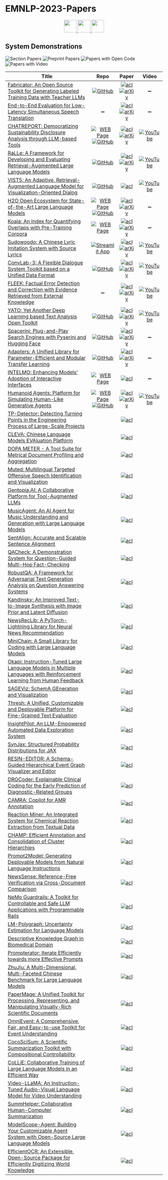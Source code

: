 # EMNLP-2023-Papers

<div align="center">
    <a href="https://github.com/DmitryRyumin/EMNLP-2023-Papers/blob/main/sections/tutorial-abstracts.md">
        <img src="https://cdn.jsdelivr.net/gh/DmitryRyumin/NewEraAI-Papers@main/images/left.svg" width="40" alt="" />
    </a>
    <a href="https://github.com/DmitryRyumin/EMNLP-2023-Papers/">
        <img src="https://cdn.jsdelivr.net/gh/DmitryRyumin/NewEraAI-Papers@main/images/home.svg" width="40" alt="" />
    </a>
    <a href="https://github.com/DmitryRyumin/EMNLP-2023-Papers/blob/main/sections/industry-track.md">
        <img src="https://cdn.jsdelivr.net/gh/DmitryRyumin/NewEraAI-Papers@main/images/right.svg" width="40" alt="" />
    </a>
</div>

## System Demonstrations

![Section Papers](https://img.shields.io/badge/Section%20Papers-soon-42BA16) ![Preprint Papers](https://img.shields.io/badge/Preprint%20Papers-soon-b31b1b) ![Papers with Open Code](https://img.shields.io/badge/Papers%20with%20Open%20Code-soon-1D7FBF) ![Papers with Video](https://img.shields.io/badge/Papers%20with%20Video-soon-FF0000)

| **Title** | **Repo** | **Paper** | **Video** |
|-----------|:--------:|:---------:|:---------:|
| [Fabricator: An Open Source Toolkit for Generating Labeled Training Data with Teacher LLMs](https://aclanthology.org/2023.emnlp-demo.1) | [![GitHub](https://img.shields.io/github/stars/flairNLP/fabricator)](https://github.com/flairNLP/fabricator) | [![acl](https://img.shields.io/badge/pdf-acl-CBCBCC.svg)](https://aclanthology.org/2023.emnlp-demo.1.pdf) <br /> [![arXiv](https://img.shields.io/badge/arXiv-2309.09582-b31b1b.svg)](http://arxiv.org/abs/2309.09582) | :heavy_minus_sign: |
| [End-to-End Evaluation for Low-Latency Simultaneous Speech Translation](https://aclanthology.org/2023.emnlp-demo.2) | :heavy_minus_sign: | [![acl](https://img.shields.io/badge/pdf-acl-CBCBCC.svg)](https://aclanthology.org/2023.emnlp-demo.2.pdf) <br /> [![arXiv](https://img.shields.io/badge/arXiv-2308.03415-b31b1b.svg)](http://arxiv.org/abs/2308.03415) | :heavy_minus_sign: |
| [CHATREPORT: Democratizing Sustainability Disclosure Analysis through LLM-based Tools](https://aclanthology.org/2023.emnlp-demo.3) | [![WEB Page](https://img.shields.io/badge/WEB-Page-159957.svg)](https://reports.chatclimate.ai/) <br /> [![GitHub](https://img.shields.io/github/stars/EdisonNi-hku/chatreport)](https://github.com/EdisonNi-hku/chatreport) | [![acl](https://img.shields.io/badge/pdf-acl-CBCBCC.svg)](https://aclanthology.org/2023.emnlp-demo.3.pdf) <br /> [![arXiv](https://img.shields.io/badge/arXiv-2307.15770-b31b1b.svg)](http://arxiv.org/abs/2307.15770) | [![YouTube](https://img.shields.io/badge/YouTube-%23FF0000.svg?style=for-the-badge&logo=YouTube&logoColor=white)](https://www.youtube.com/watch?v=Q5AzaKzPE4M) |
| [RaLLe: A Framework for Developing and Evaluating Retrieval-Augmented Large Language Models](https://aclanthology.org/2023.emnlp-demo.4) | [![GitHub](https://img.shields.io/github/stars/yhoshi3/RaLLe)](https://github.com/yhoshi3/RaLLe) | [![acl](https://img.shields.io/badge/pdf-acl-CBCBCC.svg)](https://aclanthology.org/2023.emnlp-demo.4.pdf) <br /> [![arXiv](https://img.shields.io/badge/arXiv-2308.10633-b31b1b.svg)](http://arxiv.org/abs/2308.10633) | [![YouTube](https://img.shields.io/badge/YouTube-%23FF0000.svg?style=for-the-badge&logo=YouTube&logoColor=white)](https://www.youtube.com/watch?v=JYbm75qnfTg) |
| [VIST5: An Adaptive, Retrieval-Augmented Language Model for Visualization-Oriented Dialog](https://aclanthology.org/2023.emnlp-demo.5) | [![GitHub](https://img.shields.io/github/stars/clause-bielefeld/VIST5)](https://github.com/clause-bielefeld/VIST5) | [![acl](https://img.shields.io/badge/pdf-acl-CBCBCC.svg)](https://aclanthology.org/2023.emnlp-demo.5.pdf) | [![YouTube](https://img.shields.io/badge/YouTube-%23FF0000.svg?style=for-the-badge&logo=YouTube&logoColor=white)](https://www.youtube.com/watch?v=bsgaV7hjlGs) |
| [H2O Open Ecosystem for State-of-the-Art Large Language Models](https://aclanthology.org/2023.emnlp-demo.6) | [![WEB Page](https://img.shields.io/badge/WEB-Page-159957.svg)](https://gpt.h2o.ai/) <br /> [![GitHub](https://img.shields.io/github/stars/h2oai/h2ogpt)](https://github.com/h2oai/h2ogpt) | [![acl](https://img.shields.io/badge/pdf-acl-CBCBCC.svg)](https://aclanthology.org/2023.emnlp-demo.6.pdf) <br /> [![arXiv](https://img.shields.io/badge/arXiv-2310.13012-b31b1b.svg)](http://arxiv.org/abs/2310.13012) | :heavy_minus_sign: |
| [Koala: An Index for Quantifying Overlaps with Pre-Training Corpora](https://aclanthology.org/2023.emnlp-demo.7) | [![WEB Page](https://img.shields.io/badge/WEB-Page-159957.svg)](https://koala-index.erc.monash.edu/) | [![acl](https://img.shields.io/badge/pdf-acl-CBCBCC.svg)](https://aclanthology.org/2023.emnlp-demo.7.pdf) <br /> [![arXiv](https://img.shields.io/badge/arXiv-2303.14770-b31b1b.svg)](http://arxiv.org/abs/2303.14770) | :heavy_minus_sign: |
| [Sudowoodo: A Chinese Lyric Imitation System with Source Lyrics](https://aclanthology.org/2023.emnlp-demo.8) | [![Streamlit App](https://static.streamlit.io/badges/streamlit_badge_black_white.svg)](https://sudowoodo.apps-hp.danlu.netease.com/) | [![acl](https://img.shields.io/badge/pdf-acl-CBCBCC.svg)](https://aclanthology.org/2023.emnlp-demo.8.pdf) <br /> [![arXiv](https://img.shields.io/badge/arXiv-2308.04665-b31b1b.svg)](http://arxiv.org/abs/2308.04665) | [![YouTube](https://img.shields.io/badge/YouTube-%23FF0000.svg?style=for-the-badge&logo=YouTube&logoColor=white)](https://www.youtube.com/watch?v=u5BBT_j1L5M) |
| [ConvLab-3: A Flexible Dialogue System Toolkit based on a Unified Data Format](https://aclanthology.org/2023.emnlp-demo.9) | [![GitHub](https://img.shields.io/github/stars/ConvLab/ConvLab-3)](https://github.com/ConvLab/ConvLab-3) | [![acl](https://img.shields.io/badge/pdf-acl-CBCBCC.svg)](https://aclanthology.org/2023.emnlp-demo.9.pdf) <br /> [![arXiv](https://img.shields.io/badge/arXiv-2211.17148-b31b1b.svg)](http://arxiv.org/abs/2211.17148) | [![YouTube](https://img.shields.io/badge/YouTube-%23FF0000.svg?style=for-the-badge&logo=YouTube&logoColor=white)](https://www.youtube.com/watch?v=t6HVTJCeGLo) |
| [FLEEK: Factual Error Detection and Correction with Evidence Retrieved from External Knowledge](https://aclanthology.org/2023.emnlp-demo.10) | :heavy_minus_sign: | [![acl](https://img.shields.io/badge/pdf-acl-CBCBCC.svg)](https://aclanthology.org/2023.emnlp-demo.10.pdf) <br /> [![arXiv](https://img.shields.io/badge/arXiv-2310.17119-b31b1b.svg)](http://arxiv.org/abs/2310.17119) | [![YouTube](https://img.shields.io/badge/YouTube-%23FF0000.svg?style=for-the-badge&logo=YouTube&logoColor=white)](https://www.youtube.com/watch?v=NapJFUlkPdQ) |
| [YATO: Yet Another Deep Learning based Text Analysis Open Toolkit](https://aclanthology.org/2023.emnlp-demo.11) | [![GitHub](https://img.shields.io/github/stars/jiesutd/YATO)](https://github.com/jiesutd/YATO) | [![acl](https://img.shields.io/badge/pdf-acl-CBCBCC.svg)](https://aclanthology.org/2023.emnlp-demo.11.pdf) <br /> [![arXiv](https://img.shields.io/badge/arXiv-2209.13877-b31b1b.svg)](http://arxiv.org/abs/2209.13877) | [![YouTube](https://img.shields.io/badge/YouTube-%23FF0000.svg?style=for-the-badge&logo=YouTube&logoColor=white)](https://www.youtube.com/playlist?list=PLJ0mhzMcRuDUlTkzBfAftOqiJRxYTTjXH) |
| [Spacerini: Plug-and-Play Search Engines with Pyserini and Hugging Face](https://aclanthology.org/2023.emnlp-demo.12) | [![GitHub](https://img.shields.io/github/stars/castorini/hf-spacerini)](https://github.com/castorini/hf-spacerini) | [![acl](https://img.shields.io/badge/pdf-acl-CBCBCC.svg)](https://aclanthology.org/2023.emnlp-demo.12.pdf) <br /> [![arXiv](https://img.shields.io/badge/arXiv-2302.14534-b31b1b.svg)](http://arxiv.org/abs/2302.14534) | :heavy_minus_sign: |
| [Adapters: A Unified Library for Parameter-Efficient and Modular Transfer Learning](https://aclanthology.org/2023.emnlp-demo.13) | [![GitHub](https://img.shields.io/github/stars/adapter-hub/adapters)](https://github.com/adapter-hub/adapters) | [![acl](https://img.shields.io/badge/pdf-acl-CBCBCC.svg)](https://aclanthology.org/2023.emnlp-demo.13.pdf) <br /> [![arXiv](https://img.shields.io/badge/arXiv-2311.11077-b31b1b.svg)](http://arxiv.org/abs/2311.11077) | :heavy_minus_sign: |
| [INTELMO: Enhancing Models' Adoption of Interactive Interfaces](https://aclanthology.org/2023.emnlp-demo.14) | [![WEB Page](https://img.shields.io/badge/WEB-Page-159957.svg)](https://intelmo.vercel.app/) | [![acl](https://img.shields.io/badge/pdf-acl-CBCBCC.svg)](https://aclanthology.org/2023.emnlp-demo.14.pdf) | :heavy_minus_sign: |
| [Humanoid Agents: Platform for Simulating Human-Like Generative Agents](https://aclanthology.org/2023.emnlp-demo.15) | [![WEB Page](https://img.shields.io/badge/WEB-Page-159957.svg)](https://www.humanoidagents.com/) <br /> [![GitHub](https://img.shields.io/github/stars/HumanoidAgents/HumanoidAgents)](https://github.com/HumanoidAgents/HumanoidAgents) | [![acl](https://img.shields.io/badge/pdf-acl-CBCBCC.svg)](https://aclanthology.org/2023.emnlp-demo.15.pdf) <br /> [![arXiv](https://img.shields.io/badge/arXiv-2310.05418-b31b1b.svg)](http://arxiv.org/abs/2310.05418) | [![YouTube](https://img.shields.io/badge/YouTube-%23FF0000.svg?style=for-the-badge&logo=YouTube&logoColor=white)](https://www.youtube.com/watch?v=vQkOf-zS2Y0) |
| [TP-Detector: Detecting Turning Points in the Engineering Process of Large-Scale Projects](https://aclanthology.org/2023.emnlp-demo.16) |  | [![acl](https://img.shields.io/badge/pdf-acl-CBCBCC.svg)](https://aclanthology.org/2023.emnlp-demo.16.pdf) |  |
| [CLEVA: Chinese Language Models EVAluation Platform](https://aclanthology.org/2023.emnlp-demo.17) |  | [![acl](https://img.shields.io/badge/pdf-acl-CBCBCC.svg)](https://aclanthology.org/2023.emnlp-demo.17.pdf) |  |
| [DOPA METER - A Tool Suite for Metrical Document Profiling and Aggregation](https://aclanthology.org/2023.emnlp-demo.18) |  | [![acl](https://img.shields.io/badge/pdf-acl-CBCBCC.svg)](https://aclanthology.org/2023.emnlp-demo.18.pdf) |  |
| [Muted: Multilingual Targeted Offensive Speech Identification and Visualization](https://aclanthology.org/2023.emnlp-demo.19) |  | [![acl](https://img.shields.io/badge/pdf-acl-CBCBCC.svg)](https://aclanthology.org/2023.emnlp-demo.19.pdf) |  |
| [Gentopia.AI: A Collaborative Platform for Tool-Augmented LLMs](https://aclanthology.org/2023.emnlp-demo.20) |  | [![acl](https://img.shields.io/badge/pdf-acl-CBCBCC.svg)](https://aclanthology.org/2023.emnlp-demo.20.pdf) |  |
| [MusicAgent: An AI Agent for Music Understanding and Generation with Large Language Models](https://aclanthology.org/2023.emnlp-demo.21) |  | [![acl](https://img.shields.io/badge/pdf-acl-CBCBCC.svg)](https://aclanthology.org/2023.emnlp-demo.21.pdf) |  |
| [SentAlign: Accurate and Scalable Sentence Alignment](https://aclanthology.org/2023.emnlp-demo.22) |  | [![acl](https://img.shields.io/badge/pdf-acl-CBCBCC.svg)](https://aclanthology.org/2023.emnlp-demo.22.pdf) |  |
| [QACheck: A Demonstration System for Question-Guided Multi-Hop Fact-Checking](https://aclanthology.org/2023.emnlp-demo.23) |  | [![acl](https://img.shields.io/badge/pdf-acl-CBCBCC.svg)](https://aclanthology.org/2023.emnlp-demo.23.pdf) |  |
| [RobustQA: A Framework for Adversarial Text Generation Analysis on Question Answering Systems](https://aclanthology.org/2023.emnlp-demo.24) |  | [![acl](https://img.shields.io/badge/pdf-acl-CBCBCC.svg)](https://aclanthology.org/2023.emnlp-demo.24.pdf) |  |
| [Kandinsky: An Improved Text-to-Image Synthesis with Image Prior and Latent Diffusion](https://aclanthology.org/2023.emnlp-demo.25) |  | [![acl](https://img.shields.io/badge/pdf-acl-CBCBCC.svg)](https://aclanthology.org/2023.emnlp-demo.25.pdf) |  |
| [NewsRecLib: A PyTorch-Lightning Library for Neural News Recommendation](https://aclanthology.org/2023.emnlp-demo.26) |  | [![acl](https://img.shields.io/badge/pdf-acl-CBCBCC.svg)](https://aclanthology.org/2023.emnlp-demo.26.pdf) |  |
| [MiniChain: A Small Library for Coding with Large Language Models](https://aclanthology.org/2023.emnlp-demo.27) |  | [![acl](https://img.shields.io/badge/pdf-acl-CBCBCC.svg)](https://aclanthology.org/2023.emnlp-demo.27.pdf) |  |
| [Okapi: Instruction-Tuned Large Language Models in Multiple Languages with Reinforcement Learning from Human Feedback](https://aclanthology.org/2023.emnlp-demo.28) |  | [![acl](https://img.shields.io/badge/pdf-acl-CBCBCC.svg)](https://aclanthology.org/2023.emnlp-demo.28.pdf) |  |
| [SAGEViz: SchemA GEneration and Visualization](https://aclanthology.org/2023.emnlp-demo.29) |  | [![acl](https://img.shields.io/badge/pdf-acl-CBCBCC.svg)](https://aclanthology.org/2023.emnlp-demo.29.pdf) |  |
| [Thresh: A Unified, Customizable and Deployable Platform for Fine-Grained Text Evaluation](https://aclanthology.org/2023.emnlp-demo.30) |  | [![acl](https://img.shields.io/badge/pdf-acl-CBCBCC.svg)](https://aclanthology.org/2023.emnlp-demo.30.pdf) |  |
| [InsightPilot: An LLM-Empowered Automated Data Exploration System](https://aclanthology.org/2023.emnlp-demo.31) |  | [![acl](https://img.shields.io/badge/pdf-acl-CBCBCC.svg)](https://aclanthology.org/2023.emnlp-demo.31.pdf) |  |
| [SynJax: Structured Probability Distributions for JAX](https://aclanthology.org/2023.emnlp-demo.32) |  | [![acl](https://img.shields.io/badge/pdf-acl-CBCBCC.svg)](https://aclanthology.org/2023.emnlp-demo.32.pdf) |  |
| [RESIN-EDITOR: A Schema-Guided Hierarchical Event Graph Visualizer and Editor](https://aclanthology.org/2023.emnlp-demo.33) |  | [![acl](https://img.shields.io/badge/pdf-acl-CBCBCC.svg)](https://aclanthology.org/2023.emnlp-demo.33.pdf) |  |
| [DRGCoder: Explainable Clinical Coding for the Early Prediction of Diagnostic-Related Groups](https://aclanthology.org/2023.emnlp-demo.34) |  | [![acl](https://img.shields.io/badge/pdf-acl-CBCBCC.svg)](https://aclanthology.org/2023.emnlp-demo.34.pdf) |  |
| [CAMRA: Copilot for AMR Annotation](https://aclanthology.org/2023.emnlp-demo.35) |  | [![acl](https://img.shields.io/badge/pdf-acl-CBCBCC.svg)](https://aclanthology.org/2023.emnlp-demo.35.pdf) |  |
| [Reaction Miner: An Integrated System for Chemical Reaction Extraction from Textual Data](https://aclanthology.org/2023.emnlp-demo.36) |  | [![acl](https://img.shields.io/badge/pdf-acl-CBCBCC.svg)](https://aclanthology.org/2023.emnlp-demo.36.pdf) |  |
| [CHAMP: Efficient Annotation and Consolidation of Cluster Hierarchies](https://aclanthology.org/2023.emnlp-demo.37) |  | [![acl](https://img.shields.io/badge/pdf-acl-CBCBCC.svg)](https://aclanthology.org/2023.emnlp-demo.37.pdf) |  |
| [Prompt2Model: Generating Deployable Models from Natural Language Instructions](https://aclanthology.org/2023.emnlp-demo.38) |  | [![acl](https://img.shields.io/badge/pdf-acl-CBCBCC.svg)](https://aclanthology.org/2023.emnlp-demo.38.pdf) |  |
| [NewsSense: Reference-Free Verification via Cross-Document Comparison](https://aclanthology.org/2023.emnlp-demo.39) |  | [![acl](https://img.shields.io/badge/pdf-acl-CBCBCC.svg)](https://aclanthology.org/2023.emnlp-demo.39.pdf) |  |
| [NeMo Guardrails: A Toolkit for Controllable and Safe LLM Applications with Programmable Rails](https://aclanthology.org/2023.emnlp-demo.40) |  | [![acl](https://img.shields.io/badge/pdf-acl-CBCBCC.svg)](https://aclanthology.org/2023.emnlp-demo.40.pdf) |  |
| [LM-Polygraph: Uncertainty Estimation for Language Models](https://aclanthology.org/2023.emnlp-demo.41) |  | [![acl](https://img.shields.io/badge/pdf-acl-CBCBCC.svg)](https://aclanthology.org/2023.emnlp-demo.41.pdf) |  |
| [Descriptive Knowledge Graph in Biomedical Domain](https://aclanthology.org/2023.emnlp-demo.42) |  | [![acl](https://img.shields.io/badge/pdf-acl-CBCBCC.svg)](https://aclanthology.org/2023.emnlp-demo.42.pdf) |  |
| [Prompterator: Iterate Efficiently towards more Effective Prompts](https://aclanthology.org/2023.emnlp-demo.43) |  | [![acl](https://img.shields.io/badge/pdf-acl-CBCBCC.svg)](https://aclanthology.org/2023.emnlp-demo.43.pdf) |  |
| [ZhuJiu: A Multi-Dimensional, Multi-Faceted Chinese Benchmark for Large Language Models](https://aclanthology.org/2023.emnlp-demo.44) |  | [![acl](https://img.shields.io/badge/pdf-acl-CBCBCC.svg)](https://aclanthology.org/2023.emnlp-demo.44.pdf) |  |
| [PaperMage: A Unified Toolkit for Processing, Representing, and Manipulating Visually-Rich Scientific Documents](https://aclanthology.org/2023.emnlp-demo.45) |  | [![acl](https://img.shields.io/badge/pdf-acl-CBCBCC.svg)](https://aclanthology.org/2023.emnlp-demo.45.pdf) |  |
| [OmniEvent: A Comprehensive, Fair, and Easy-to-use Toolkit for Event Understanding](https://aclanthology.org/2023.emnlp-demo.46) |  | [![acl](https://img.shields.io/badge/pdf-acl-CBCBCC.svg)](https://aclanthology.org/2023.emnlp-demo.46.pdf) |  |
| [CocoSciSum: A Scientific Summarization Toolkit with Compositional Controllability](https://aclanthology.org/2023.emnlp-demo.47) |  | [![acl](https://img.shields.io/badge/pdf-acl-CBCBCC.svg)](https://aclanthology.org/2023.emnlp-demo.47.pdf) |  |
| [CoLLiE: Collaborative Training of Large Language Models in an Efficient Way](https://aclanthology.org/2023.emnlp-demo.48) |  | [![acl](https://img.shields.io/badge/pdf-acl-CBCBCC.svg)](https://aclanthology.org/2023.emnlp-demo.48.pdf) |  |
| [Video-LLaMA: An Instruction-Tuned Audio-Visual Language Model for Video Understanding](https://aclanthology.org/2023.emnlp-demo.49) |  | [![acl](https://img.shields.io/badge/pdf-acl-CBCBCC.svg)](https://aclanthology.org/2023.emnlp-demo.49.pdf) |  |
| [SummHelper: Collaborative Human-Computer Summarization](https://aclanthology.org/2023.emnlp-demo.50) |  | [![acl](https://img.shields.io/badge/pdf-acl-CBCBCC.svg)](https://aclanthology.org/2023.emnlp-demo.50.pdf) |  |
| [ModelScope-Agent: Building Your Customizable Agent System with Open-Source Large Language Models](https://aclanthology.org/2023.emnlp-demo.51) |  | [![acl](https://img.shields.io/badge/pdf-acl-CBCBCC.svg)](https://aclanthology.org/2023.emnlp-demo.51.pdf) |  |
| [EfficientOCR: An Extensible, Open-Source Package for Efficiently Digitizing World Knowledge](https://aclanthology.org/2023.emnlp-demo.52) |  | [![acl](https://img.shields.io/badge/pdf-acl-CBCBCC.svg)](https://aclanthology.org/2023.emnlp-demo.52.pdf) |  |
